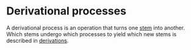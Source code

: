 # Derivational processes
A derivational process is an operation that turns one [stem](../stems) into another.
Which stems undergo which processes to yield which new stems is described in [derivations](../derivations).